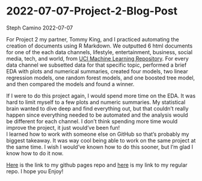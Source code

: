 2022-07-07-Project-2-Blog-Post
================
Steph Camino
2022-07-07

For Project 2 my partner, Tommy King, and I practiced automating the
creation of documents using R Markdown. We outputted 6 html documents
for one of the each data channels, lifestyle, entertainment, business,
social media, tech, and world, from [UCI Machine Learning
Repository](https://archive.ics.uci.edu/ml/datasets/Online+News+Popularity).
For every data channel we subsetted data for that specific topic,
performed a brief EDA with plots and numerical summaries, created four
models, two linear regression models, one random forest models, and one
boosted tree model, and then compared the models and found a winner.

If I were to do this project again, I would spend more time on the EDA.
It was hard to limit myself to a few plots and numeric summaries. My
statistical brain wanted to dive deep and find everything out, but that
couldn’t really happen since everything needed to be automated and the
analysis would be different for each channel. I don’t think spending
more time would improve the project, it just would’ve been fun!  
I learned how to work with someone else on GitHub so that’s probably my
biggest takeaway. It was way cool being able to work on the same project
at the same time. I wish I would’ve known how to do this sooner, but I’m
glad I know how to do it now.

[Here](https://github.com/smcamino/King-Camino-Project-2) is the link to
my github pages repo and
[here](https://smcamino.github.io/King-Camino-Project-2/) is my link to
my regular repo. I hope you Enjoy!
